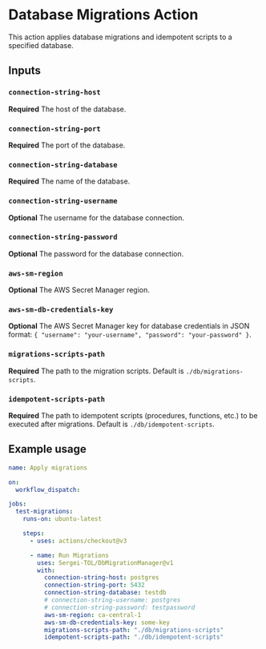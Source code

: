 # Database Migrations Action

This action applies database migrations and idempotent scripts to a specified database.

## Inputs

### `connection-string-host`

**Required** The host of the database.

### `connection-string-port`

**Required** The port of the database.

### `connection-string-database`

**Required** The name of the database.

### `connection-string-username`

**Optional** The username for the database connection.

### `connection-string-password`

**Optional** The password for the database connection.

### `aws-sm-region`

**Optional** The AWS Secret Manager region.

### `aws-sm-db-credentials-key`

**Optional** The AWS Secret Manager key for database credentials in JSON format: `{ "username": "your-username", "password": "your-password" }`.

### `migrations-scripts-path`

**Required** The path to the migration scripts. Default is `./db/migrations-scripts`.

### `idempotent-scripts-path`

**Required** The path to idempotent scripts (procedures, functions, etc.) to be executed after migrations. Default is `./db/idempotent-scripts`.

## Example usage

```yaml
name: Apply migrations

on:
  workflow_dispatch:

jobs:
  test-migrations:
    runs-on: ubuntu-latest

    steps:
      - uses: actions/checkout@v3

      - name: Run Migrations
        uses: Sergei-TOL/DbMigrationManager@v1
        with:
          connection-string-host: postgres
          connection-string-port: 5432
          connection-string-database: testdb
          # connection-string-username: postgres
          # connection-string-password: testpassword
          aws-sm-region: ca-central-1
          aws-sm-db-credentials-key: some-key
          migrations-scripts-path: "./db/migrations-scripts"
          idempotent-scripts-path: "./db/idempotent-scripts"
```
